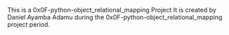 This is a 
0x0F-python-object_relational_mapping
Project
It is created by Daniel Ayamba Adamu
during the 0x0F-python-object_relational_mapping
project period.
